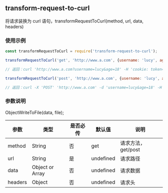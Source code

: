 ## transform-request-to-curl

将请求装换为 curl 语句，transformRequestToCurl(method, url, data, headers)

### 使用示例

```javascript
const transformRequestToCurl = require('transform-request-to-curl');

transformRequestToCurl('get', 'http://www.a.com', {username: 'lucy', age: 18}, {cookie: 'token=ShbJEXXhcyhg98o32_Sccc' });

// 返回：curl 'http://www.a.com?username=lucy&age=18' -H 'cookie: token=ShbJEXXhcyhg98o32_Sccc'

transformRequestToCurl('post', 'http://www.a.com', {username: 'lucy', age: 18}, {cookie: 'token=ShbJEXXhcyhg98o32_Sccc' });

// 返回：curl -X 'POST' 'http://www.a.com' -d 'username=lucy&age=18' -H 'cookie: token=ShbJEXXhcyhg98o32_Sccc'

```

### 参数说明
ObjectWriteToFile(data, file);

参数     | 类型 | 是否必传 | 默认值 | 说明
-------- | --- | --- | --- | ---
method | String | 否 | get | 请求方法，get/post
url | String | 是 | undefined | 请求路径
data | Object or Array | 否 | undefined | 请求数据
headers | Object | 否 | undefined | 请求头